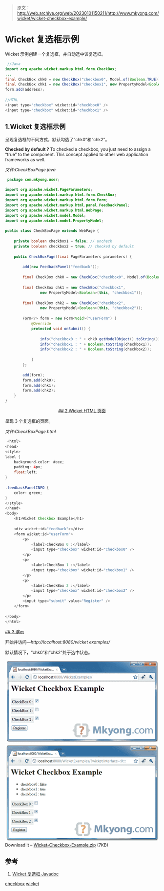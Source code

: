 > 原文：<http://web.archive.org/web/20230101150211/http://www.mkyong.com/wicket/wicket-checkbox-example/>

# Wicket 复选框示例

Wicket 示例创建一个复选框，并自动选中该复选框。

```java
 //Java 
import org.apache.wicket.markup.html.form.CheckBox;
...
final CheckBox chk0 = new CheckBox("checkbox0", Model.of(Boolean.TRUE));	
final CheckBox chk1 = new CheckBox("checkbox1", new PropertyModel<Boolean>(this, "checkbox1"));
form.add(address);

//HTML
<input type="checkbox" wicket:id="checkbox0" />
<input type="checkbox" wicket:id="checkbox1" /> 
```

## 1.Wicket 复选框示例

呈现复选框的不同方式，默认勾选了“chk0”和“chk2”。

**Checked by default ?**
To checked a checkbox, you just need to assign a “true” to the component. This concept applied to other web application frameworks as well.

*文件:CheckBoxPage.java*

```java
 package com.mkyong.user;

import org.apache.wicket.PageParameters;
import org.apache.wicket.markup.html.form.CheckBox;
import org.apache.wicket.markup.html.form.Form;
import org.apache.wicket.markup.html.panel.FeedbackPanel;
import org.apache.wicket.markup.html.WebPage;
import org.apache.wicket.model.Model;
import org.apache.wicket.model.PropertyModel;

public class CheckBoxPage extends WebPage {

	private boolean checkbox1 = false; // uncheck
	private boolean checkbox2 = true; // checked by default

	public CheckBoxPage(final PageParameters parameters) {

		add(new FeedbackPanel("feedback"));

		final CheckBox chk0 = new CheckBox("checkbox0", Model.of(Boolean.TRUE));

		final CheckBox chk1 = new CheckBox("checkbox1",
				new PropertyModel<Boolean>(this, "checkbox1"));

		final CheckBox chk2 = new CheckBox("checkbox2",
				new PropertyModel<Boolean>(this, "checkbox2"));

		Form<?> form = new Form<Void>("userForm") {
			@Override
			protected void onSubmit() {

				info("checkbox0 : " + chk0.getModelObject().toString());
				info("checkbox1 : " + Boolean.toString(checkbox1));
				info("checkbox2 : " + Boolean.toString(checkbox2));

			}
		};

		add(form);
		form.add(chk0);
		form.add(chk1);
		form.add(chk2);
	}
} 
```

 <ins class="adsbygoogle" style="display:block; text-align:center;" data-ad-format="fluid" data-ad-layout="in-article" data-ad-client="ca-pub-2836379775501347" data-ad-slot="6894224149">## 2.Wicket HTML 页面

呈现 3 个复选框的页面。

*文件:CheckBoxPage.html*

```java
 <html>
<head>
<style>
label {
	background-color: #eee;
	padding: 4px;
	float:left;
}

.feedbackPanelINFO {
	color: green;
}
</style>
</head>
<body>
	<h1>Wicket Checkbox Example</h1>

	<div wicket:id="feedback"></div>
	<form wicket:id="userForm">
		<p>
			<label>CheckBox 0 :</label> 
			<input type="checkbox" wicket:id="checkbox0" />
		</p>
		<p>
			<label>CheckBox 1 :</label> 
			<input type="checkbox" wicket:id="checkbox1" />
		</p>
		<p>
			<label>CheckBox 2 :</label> 
			<input type="checkbox" wicket:id="checkbox2" />
		</p>
		<input type="submit" value="Register" />
	</form>

</body>
</html> 
```

 <ins class="adsbygoogle" style="display:block" data-ad-client="ca-pub-2836379775501347" data-ad-slot="8821506761" data-ad-format="auto" data-ad-region="mkyongregion">## 3.演示

开始并访问—*http://localhost:8080/wicket examples/*

默认情况下，“chk0”和“chk2”处于选中状态。

![wicket checkbox](img/bf9f6960ca8d62160e64d36b41ca583a.png "wicket-checkbox-example1")![wicket checkbox example](img/1df3d8bd16fa7f17d69036332303074c.png "wicket-checkbox-example2")Download it – [Wicket-Checkbox-Example.zip](http://web.archive.org/web/20190306164345/http://www.mkyong.com/wp-content/uploads/2011/05/Wicket-Checkbox-Example.zip) (7KB)

## 参考

1.  [Wicket 复选框 Javadoc](http://web.archive.org/web/20190306164345/http://wicket.apache.org/apidocs/1.4/org/apache/wicket/markup/html/form/CheckBox.html)

[checkbox](http://web.archive.org/web/20190306164345/http://www.mkyong.com/tag/checkbox/) [wicket](http://web.archive.org/web/20190306164345/http://www.mkyong.com/tag/wicket/)







